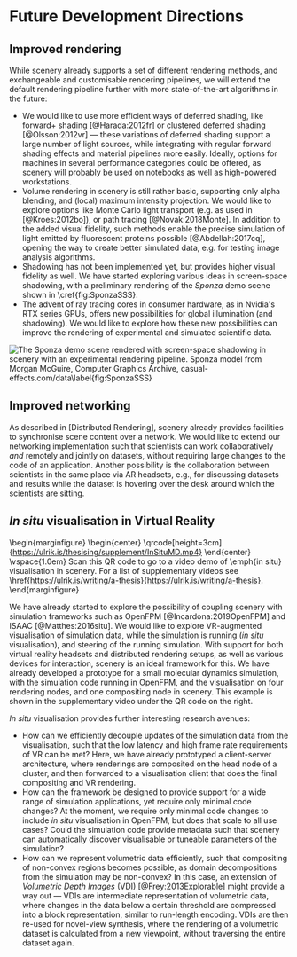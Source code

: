 # Future Development Directions

## Improved rendering

While scenery already supports a set of different rendering methods, and exchangeable and customisable rendering pipelines, we will extend the default rendering pipeline further with more state-of-the-art algorithms in the future:

* We would like to use more efficient ways of deferred shading, like forward+ shading [@Harada:2012fr] or clustered deferred shading [@Olsson:2012vr] — these variations of deferred shading support a large number of light sources, while integrating with regular forward shading effects and material pipelines more easily. Ideally, options for machines in several performance categories could be offered, as scenery will probably be used on notebooks as well as high-powered workstations.
* Volume rendering in scenery is still rather basic, supporting only alpha blending, and (local) maximum intensity projection. We would like to explore options like Monte Carlo light transport (e.g. as used in [@Kroes:2012bo]), or path tracing [@Novak:2018Monte]. In addition to the added visual fidelity, such methods enable the precise simulation of light emitted by fluorescent proteins possible [@Abdellah:2017cq], opening the way to create better simulated data, e.g. for testing image analysis algorithms.
* Shadowing has not been implemented yet, but provides higher visual fidelity as well. We have started exploring various ideas in screen-space shadowing, with a preliminary rendering of the _Sponza_ demo scene shown in \cref{fig:SponzaSSS}.
* The advent of ray tracing cores in consumer hardware, as in Nvidia's RTX series GPUs, offers new possibilities for global illumination (and shadowing). We would like to explore how these new possibilities can improve the rendering of experimental and simulated scientific data.

![The _Sponza_ demo scene rendered with screen-space shadowing in scenery with an experimental rendering pipeline. Sponza model from Morgan McGuire, Computer Graphics Archive, [casual-effects.com/data](https://casual-effects.com/data/)\label{fig:SponzaSSS}](sponza-screenspaceshadows.png)

## Improved networking

As described in [Distributed Rendering], scenery already provides facilities to synchronise scene content over a network. We would like to extend our networking implementation such that scientists can work collaboratively _and_ remotely and jointly on datasets, without requiring large changes to the code of an application. Another possibility is the collaboration between scientists in the same place via AR headsets, e.g., for discussing datasets and results while the dataset is hovering over the desk around which the scientists are sitting.

## _In situ_ visualisation in Virtual Reality

\begin{marginfigure}
    \begin{center}
    \qrcode[height=3cm]{https://ulrik.is/thesising/supplement/InSituMD.mp4}
    \end{center}
    \vspace{1.0em}
    Scan this QR code to go to a video demo of \emph{in situ} visualisation in scenery. For a list of supplementary videos see \href{https://ulrik.is/writing/a-thesis}{https://ulrik.is/writing/a-thesis}.
\end{marginfigure}

We have already started to explore the possibility of coupling scenery with simulation frameworks such as OpenFPM [@Incardona:2019OpenFPM] and ISAAC [@Matthes:2016situ]. We would like to explore VR-augmented visualisation of simulation data, while the simulation is running (_in situ_ visualisation), and steering of the running simulation. With support for both virtual reality headsets and distributed rendering setups, as well as various devices for interaction, scenery is an ideal framework for this. We have already developed a prototype for a small molecular dynamics simulation, with the simulation code running in OpenFPM, and the visualisation on four rendering nodes, and one compositing node in scenery. This example is shown in the supplementary video under the QR code on the right.

_In situ_ visualisation provides further interesting research avenues: 

* How can we efficiently decouple updates of the simulation data from the visualisation, such that the low latency and high frame rate requirements of VR can be met? Here, we have already prototyped a client-server architecture, where renderings are composited on the head node of a cluster, and then forwarded to a visualisation client that does the final compositing and VR rendering.
* How can the framework be designed to provide support for a wide range of simulation applications, yet require only minimal code changes? At the moment, we require only minimal code changes to include _in situ_ visualisation in OpenFPM, but does that scale to all use cases? Could the simulation code provide metadata such that scenery can automatically discover visualisable or tuneable parameters of the simulation?
* How can we represent volumetric data efficiently, such that compositing of non-convex regions becomes possible, as domain decompositions from the simulation may be non-convex? In this case, an extension of _Volumetric Depth Images_ (VDI) [@Frey:2013Explorable] might provide a way out — VDIs are intermediate representation of volumetric data, where changes in the data below a certain threshold are compressed into a block representation, similar to run-length encoding. VDIs are then re-used for novel-view synthesis, where the rendering of a volumetric dataset is calculated from a new viewpoint, without traversing the entire dataset again. 

